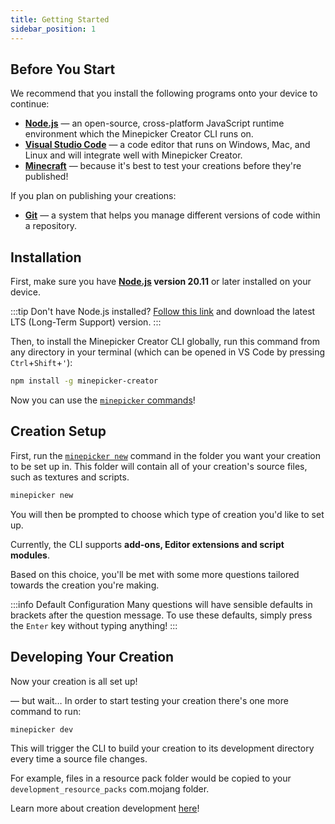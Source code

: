 ```yaml
---
title: Getting Started
sidebar_position: 1
---
```


## Before You Start

We recommend that you install the following programs onto your device to continue:

- [**Node.js**](https://nodejs.org) — an open-source, cross-platform JavaScript runtime environment which the Minepicker Creator CLI runs on.
- [**Visual Studio Code**](https://code.visualstudio.com/Download) — a code editor that runs on Windows, Mac, and Linux and will integrate well with Minepicker Creator.
- [**Minecraft**](https://minecraft.net) — because it's best to test your creations before they're published!

If you plan on publishing your creations:

- [**Git**](https://git-scm.com/) — a system that helps you manage different versions of code within a repository.

## Installation

First, make sure you have **[Node.js](https://nodejs.org) version 20.11** or later installed on your device.

:::tip
Don't have Node.js installed? [Follow this link](https://nodejs.org) and download the latest LTS (Long-Term Support) version.
:::

Then, to install the Minepicker Creator CLI globally, run this command from any directory in your terminal (which can be opened in VS Code by pressing `Ctrl`+`Shift`+`'`):

```bash
npm install -g minepicker-creator
```

Now you can use the [`minepicker` commands](/docs/cli/commands)!

## Creation Setup

First, run the [`minepicker new`](/docs/cli/commands/new) command in the folder you want your creation to be set up in.
This folder will contain all of your creation's source files, such as textures and scripts.

```bash
minepicker new
```

You will then be prompted to choose which type of creation you'd like to set up.

Currently, the CLI supports **add-ons, Editor extensions and script modules**.

Based on this choice, you'll be met with some more questions tailored towards the creation you're making.

:::info Default Configuration
Many questions will have sensible defaults in brackets after the question message.
To use these defaults, simply press the `Enter` key without typing anything!
:::

## Developing Your Creation

Now your creation is all set up!

— but wait… In order to start testing your creation there's one more command to run:

```bash
minepicker dev
```

This will trigger the CLI to build your creation to its development directory every time a source file changes.

For example, files in a resource pack folder would be copied to your `development_resource_packs` com.mojang folder.

Learn more about creation development [here](/docs/cli/guide/development.md)!
